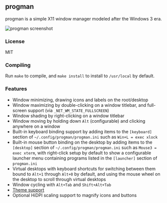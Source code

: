## progman

progman is a simple X11 window manager modeled after the Windows 3 era.

![progman screenshot](https://jcs.org/images/progman-20200810.png)

### License

MIT

### Compiling

Run `make` to compile, and `make install` to install to `/usr/local` by
default.

### Features

- Window minimizing, drawing icons and labels on the root/desktop
- Window maximizing by double-clicking on a window titlebar, and full-screen
  support (via `_NET_WM_STATE_FULLSCREEN`)
- Window shading by right-clicking on a window titlebar
- Window moving by holding down `Alt` (configurable) and clicking anywhere on a
  window
- Built-in keyboard binding support by adding items to the `[keyboard]`
  section of `~/.config/progman/progman.ini` such as `Win+L = exec xlock`
- Built-in mouse button binding on the desktop by adding items to the
  `[desktop]` section of `~/.config/progman/progman.ini` such as
  `Mouse3 = exec xterm`, with right-click setup by default to show a
  configurable launcher menu containing programs listed in the `[launcher]`
  section of `progman.ini`
- Virtual desktops with keyboard shortcuts for switching between them bound
  to `Alt+1` through `Alt+0` by default, and using the mouse wheel on the
  desktop to scroll through virtual desktops
- Window cycling with `Alt+Tab` and `Shift+Alt+Tab`
- [Theme support](https://github.com/jcs/progman/tree/master/themes)
- Optional HiDPI scaling support to magnify icons and buttons
